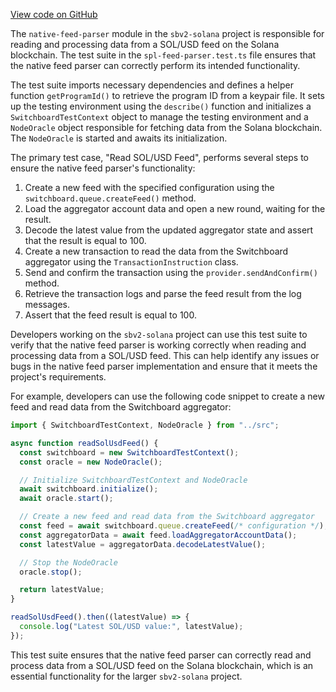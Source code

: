 [View code on GitHub](https://github.com/switchboard-xyz/sbv2-solana/tree/master/.autodoc/docs/json/programs/native-feed-parser)

The `native-feed-parser` module in the `sbv2-solana` project is responsible for reading and processing data from a SOL/USD feed on the Solana blockchain. The test suite in the `spl-feed-parser.test.ts` file ensures that the native feed parser can correctly perform its intended functionality.

The test suite imports necessary dependencies and defines a helper function `getProgramId()` to retrieve the program ID from a keypair file. It sets up the testing environment using the `describe()` function and initializes a `SwitchboardTestContext` object to manage the testing environment and a `NodeOracle` object responsible for fetching data from the Solana blockchain. The `NodeOracle` is started and awaits its initialization.

The primary test case, "Read SOL/USD Feed", performs several steps to ensure the native feed parser's functionality:

1. Create a new feed with the specified configuration using the `switchboard.queue.createFeed()` method.
2. Load the aggregator account data and open a new round, waiting for the result.
3. Decode the latest value from the updated aggregator state and assert that the result is equal to 100.
4. Create a new transaction to read the data from the Switchboard aggregator using the `TransactionInstruction` class.
5. Send and confirm the transaction using the `provider.sendAndConfirm()` method.
6. Retrieve the transaction logs and parse the feed result from the log messages.
7. Assert that the feed result is equal to 100.

Developers working on the `sbv2-solana` project can use this test suite to verify that the native feed parser is working correctly when reading and processing data from a SOL/USD feed. This can help identify any issues or bugs in the native feed parser implementation and ensure that it meets the project's requirements.

For example, developers can use the following code snippet to create a new feed and read data from the Switchboard aggregator:

```typescript
import { SwitchboardTestContext, NodeOracle } from "../src";

async function readSolUsdFeed() {
  const switchboard = new SwitchboardTestContext();
  const oracle = new NodeOracle();

  // Initialize SwitchboardTestContext and NodeOracle
  await switchboard.initialize();
  await oracle.start();

  // Create a new feed and read data from the Switchboard aggregator
  const feed = await switchboard.queue.createFeed(/* configuration */);
  const aggregatorData = await feed.loadAggregatorAccountData();
  const latestValue = aggregatorData.decodeLatestValue();

  // Stop the NodeOracle
  oracle.stop();

  return latestValue;
}

readSolUsdFeed().then((latestValue) => {
  console.log("Latest SOL/USD value:", latestValue);
});
```

This test suite ensures that the native feed parser can correctly read and process data from a SOL/USD feed on the Solana blockchain, which is an essential functionality for the larger `sbv2-solana` project.
